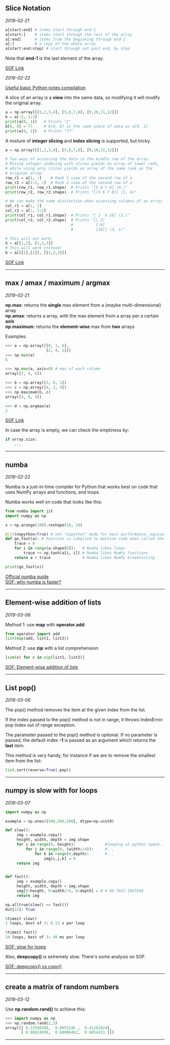 ## Slice Notation

*2019-02-21*

```python
a[start:end] # items start through end-1
a[start:]    # items start through the rest of the array
a[:end]      # items from the beginning through end-1
a[:]         # a copy of the whole array
a[start:end:step] # start through not past end, by step
```

Note that **end-1** is the last element of the array.

[SOF Link](https://stackoverflow.com/questions/509211/understanding-slice-notation)

*2019-02-22*

[Useful basic Python notes compilation](http://cs231n.github.io/python-numpy-tutorial/)

A slice of an array is a **view** into the same data, so modifying it will modify the original array.
```python
a = np.array([[1,2,3,4], [5,6,7,8], [9,10,11,12]])
b = a[:2, 1:3]
print(a[0, 1])   # Prints "2"
b[0, 0] = 77     # b[0, 0] is the same piece of data as a[0, 1]
print(a[0, 1])   # Prints "77"
```

A mixture of **integer slicing** and **index slicing** is supported, but tricky.
```python
a = np.array([[1,2,3,4], [5,6,7,8], [9,10,11,12]])

# Two ways of accessing the data in the middle row of the array.
# Mixing integer indexing with slices yields an array of lower rank,
# while using only slices yields an array of the same rank as the
# original array:
row_r1 = a[1, :]    # Rank 1 view of the second row of a
row_r2 = a[1:2, :]  # Rank 2 view of the second row of a
print(row_r1, row_r1.shape)  # Prints "[5 6 7 8] (4,)"
print(row_r2, row_r2.shape)  # Prints "[[5 6 7 8]] (1, 4)"

# We can make the same distinction when accessing columns of an array:
col_r1 = a[:, 1]
col_r2 = a[:, 1:2]
print(col_r1, col_r1.shape)  # Prints "[ 2  6 10] (3,)"
print(col_r2, col_r2.shape)  # Prints "[[ 2]
                             #          [ 6]
                             #          [10]] (3, 1)"

# This will not work:
b = a[[1,2], [1,2,3]]
# This will work instead:
b = a[[[1],[2]], [[1,2,3]]]
```

[SOF Link](https://stackoverflow.com/questions/21349133/numpy-array-integer-indexing-in-more-than-one-dimension)

***

## max / amax / maximum / argmax

*2019-02-21*

**np.max**: returns the **single** max element from a (maybe multi-dimensional) array  
**np.amax**: returns a array, with the max element from a array per a certain **axis**  
**np.maximum**: returns the **element-wise** max from **two** arrays

Examples:
```python
>>> a = np.array([[0, 1, 6],
                  [2, 4, 1]])
>>> np.max(a)
6

>>> np.max(a, axis=0) # max of each column
array([2, 4, 6])

>>> b = np.array([3, 6, 1])
>>> c = np.array([4, 2, 9])
>>> np.maximum(b, c)
array([4, 6, 9])

>>> d = np.argmax(a)
2
```

[SOF Link](https://stackoverflow.com/questions/33569668/numpy-max-vs-amax-vs-maximum)

In case the array is empty, we can check the emptiness by:

```python
if array.size:
    ...
```

***

## numba

*2019-02-22*

Numba is a just-in-time compiler for Python that works best on code that uses NumPy arrays and functions, and loops.  

Numba works well on code that looks like this:  

```python
from numba import jit
import numpy as np

x = np.arange(100).reshape(10, 10)

@jit(nopython=True) # Set "nopython" mode for best performance, equivalent to @njit
def go_fast(a): # Function is compiled to machine code when called the first time
    trace = 0
    for i in range(a.shape[0]):   # Numba likes loops
        trace += np.tanh(a[i, i]) # Numba likes NumPy functions
    return a + trace              # Numba likes NumPy broadcasting

print(go_fast(x))
```

[Official numba guide](https://numba.pydata.org/numba-doc/latest/user/5minguide.html)  
[SOF: why numba is faster?](https://stackoverflow.com/questions/25950943/why-is-numba-faster-than-numpy-here)

***

## Element-wise addition of lists

*2019-03-06*

Method 1: use **map** with **operator.add**:

```python
from operator import add
list(map(add, list1, list2))
```

Method 2: use **zip** with a list comprehension:

```python
[sum(x) for x in zip(list1, list2)]
```

[SOF: Element-wise addition of lists](https://stackoverflow.com/questions/18713321/element-wise-addition-of-2-lists)

***

## List pop()

*2019-03-06*

The pop() method removes the item at the given index from the list.

If the index passed to the pop() method is not in range, it throws IndexError: pop index out of range exception.

The parameter passed to the pop() method is optional. If no parameter is passed, the default index **-1** is passed as an argument which returns the **last** item.

This method is very handy, for instance if we are to remove the smallest item from the list:

```python
list.sort(reverse=True).pop()
```

***

## numpy is slow with for loops

*2019-03-07*

```python
import numpy as np

example = np.ones([500,500,500], dtype=np.uint8)

def slow():
     img = example.copy()
     height, width, depth = img.shape
     for i in range(0, height):             #looping at python speed...
         for j in range(0, (width//4)):     #...
             for k in range(0,depth):       #...
                 img[i,j,k] = 0
     return img


def fast():
     img = example.copy()
     height, width, depth = img.shape
     img[0:height, 0:width//4, 0:depth] = 0 # DO THIS INSTEAD
     return img 

np.alltrue(slow() == fast())
Out[22]: True

%timeit slow()
1 loops, best of 3: 6.13 s per loop

%timeit fast()
10 loops, best of 3: 40 ms per loop
```

[SOF: slow for loops](https://stackoverflow.com/questions/26445153/iterations-through-pixels-in-an-image-are-terribly-slow-with-python-opencv)

Also, **deepcopy()** is extremely slow. There's some analysis on SOF.

[SOF: deepcopy() vs copy()](https://stackoverflow.com/questions/24756712/deepcopy-is-extremely-slow/29385667#29385667)

***

## create a matrix of random numbers

*2019-03-12*

Use **np.random.rand()** to achieve this:

```python
>>> import numpy as np
>>> np.random.rand(2,3)
array([[ 0.22568268,  0.0053246 ,  0.41282024],
       [ 0.68824936,  0.68086462,  0.6854153 ]])
```

***

